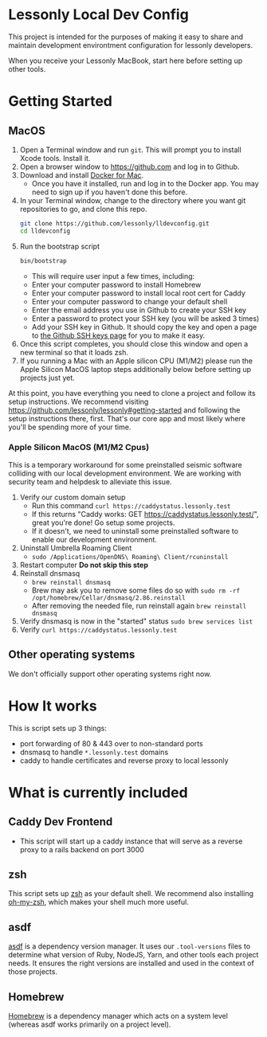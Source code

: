 # Lessonly Local Dev Config

This project is intended for the purposes of making it easy to share and maintain development environtment configuration for lessonly developers.

When you receive your Lessonly MacBook, start here before setting up other tools.

# Getting Started

## MacOS

1. Open a Terminal window and run `git`. This will prompt you to install Xcode tools. Install it.
2. Open a browser window to https://github.com and log in to Github.
3. Download and install [Docker for Mac](https://docs.docker.com/docker-for-mac/install/).
   - Once you have it installed, run and log in to the Docker app. You may need to sign up if you haven't done this before.
4. In your Terminal window, change to the directory where you want git repositories to go, and clone this repo.
   ```sh
   git clone https://github.com/lessonly/lldevconfig.git
   cd lldevconfig
   ```
5. Run the bootstrap script
   ```sh
   bin/bootstrap
   ```
   - This will require user input a few times, including:
   - Enter your computer password to install Homebrew
   - Enter your computer password to install local root cert for Caddy
   - Enter your computer password to change your default shell
   - Enter the email address you use in Github to create your SSH key
   - Enter a password to protect your SSH key (you will be asked 3 times)
   - Add your SSH key in Github. It should copy the key and open a page to [the Github SSH keys page](https://github.com/settings/keys) for you to make it easy.
6. Once this script completes, you should close this window and open a new terminal so that it loads zsh.
7. If you running a Mac with an Apple silicon CPU (M1/M2) please run the Apple Silicon MacOS laptop steps additionally below before setting up projects just yet.

At this point, you have everything you need to clone a project and follow its setup instructions. We recommend visiting https://github.com/lessonly/lessonly#getting-started and following the setup instructions there, first. That's our core app and most likely where you'll be spending more of your time.

### Apple Silicon MacOS (M1/M2 Cpus)

This is a temporary workaround for some preinstalled seismic software colliding with our local development environment. We are working with security team and helpdesk to alleviate this issue.

1. Verify our custom domain setup
   - Run this command `curl https://caddystatus.lessonly.test`
   - If this returns "Caddy works: GET https://caddystatus.lessonly.test/", great you're done! Go setup some projects.
   - If it doesn't, we need to uninstall some preinstalled software to enable our development environment.
2. Uninstall Umbrella Roaming Client
   - `sudo /Applications/OpenDNS\ Roaming\ Client/rcuninstall`
3. Restart computer **Do not skip this step**
4. Reinstall dnsmasq
   - `brew reinstall dnsmasq`
   - Brew may ask you to remove some files do so with `sudo rm -rf /opt/homebrew/Cellar/dnsmasq/2.86.reinstall`
   - After removing the needed file, run reinstall again `brew reinstall dnsmasq`
5. Verify dnsmasq is now in the "started" status `sudo brew services list`
6. Verify `curl https://caddystatus.lessonly.test`

## Other operating systems

We don't officially support other operating systems right now.

# How It works

This is script sets up 3 things:

- port forwarding of 80 & 443 over to non-standard ports
- dnsmasq to handle `*.lessonly.test` domains
- caddy to handle certificates and reverse proxy to local lessonly

# What is currently included

## Caddy Dev Frontend

- This script will start up a caddy instance that will serve as a reverse proxy to a rails backend on port 3000

## zsh

This script sets up [zsh](http://zsh.sourceforge.net/) as your default shell. We recommend also installing [oh-my-zsh](https://ohmyz.sh/), which makes your shell much more useful.

## asdf

[asdf](https://asdf-vm.com) is a dependency version manager. It uses our `.tool-versions` files to determine what version of Ruby, NodeJS, Yarn, and other tools each project needs. It ensures the right versions are installed and used in the context of those projects.

## Homebrew

[Homebrew](https://brew.sh/) is a dependency manager which acts on a system level (whereas asdf works primarily on a project level).
